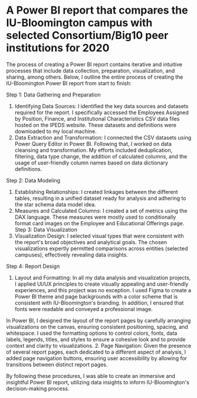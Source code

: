 # A Power BI report that compares the IU-Bloomington campus with selected Consortium/Big10 peer institutions for 2020
The process of creating a Power BI report contains iterative and intuitive processes that include data collection, preparation, visualization, and sharing, among others. Below, I outline the entire process of creating the IU-Bloomington Power BI report from start to finish:

Step 1: Data Gathering and Preparation
1. Identifying Data Sources: I identified the key data sources and datasets required for the report. I specifically accessed the Employees Assigned by Position, Finance, and Institutional Characteristics CSV data files hosted on the IPEDS website. These datasets and definitions were downloaded to my local machine.
2. Data Extraction and Transformation: I connected the CSV datasets using Power Query Editor in Power BI. Following that, I worked on data cleansing and transformation. My efforts included deduplication, filtering, data type change, the addition of calculated columns, and the usage of user-friendly column names based on data dictionary definitions.

Step 2: Data Modeling
1. Establishing Relationships: I created linkages between the different tables, resulting in a unified dataset ready for analysis and adhering to the star schema data model idea.
2. Measures and Calculated Columns: I created a set of metrics using the DAX language. These measures were mostly used to conditionally format card images on the Employee and Educational Offerings page.
Step 3: Data Visualization
1. Visualization Design: I selected visual types that were consistent with the report's broad objectives and analytical goals. The chosen visualizations expertly permitted comparisons across entities (selected campuses), effectively revealing data insights.

Step 4: Report Design
1. Layout and Formatting: In all my data analysis and visualization projects, I applied UI/UX principles to create visually appealing and user-friendly experiences, and this project was no exception. I used Figma to create a Power BI theme and page backgrounds with a color scheme that is consistent with IU-Bloomington's branding. In addition, I ensured that fonts were readable and conveyed a professional image.

In Power BI, I designed the layout of the report pages by carefully arranging visualizations on the canvas, ensuring consistent positioning, spacing, and whitespace. I used the formatting options to control colors, fonts, data labels, legends, titles, and styles to ensure a cohesive look and to provide context and clarity to visualizations.
2. Page Navigation: Given the presence of several report pages, each dedicated to a different aspect of analysis, I added page navigation buttons, ensuring user accessibility by allowing for transitions between distinct report pages.

By following these procedures, I was able to create an immersive and insightful Power BI report, utilizing data insights to inform IU-Bloomington's decision-making process.
